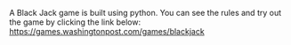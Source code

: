 A Black Jack game is built using python.
You can see the rules and try out the game by clicking the link below:
https://games.washingtonpost.com/games/blackjack
